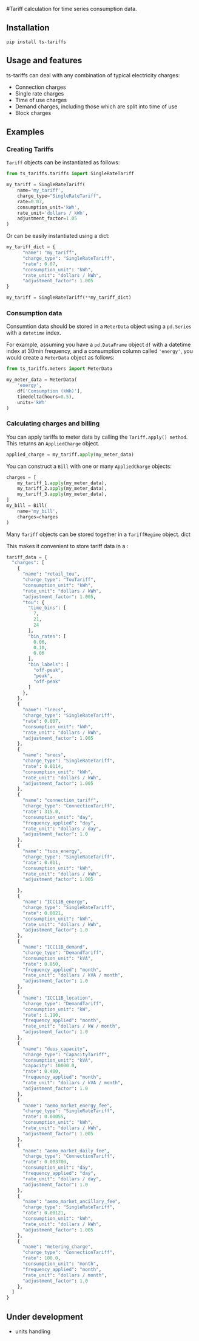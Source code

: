#Tariff calculation for time series consumption data.

## Installation

`pip install ts-tariffs`

## Usage and features
ts-tariffs can deal with any combination of typical electricity charges: 
- Connection charges 
- Single rate charges
- Time of use charges
- Demand charges, including those which are split into time of use
- Block charges

## Examples

### Creating Tariffs
`Tariff` objects can be instantiated as follows:

```python
from ts_tariffs.tariffs import SingleRateTariff

my_tariff = SingleRateTariff(
    name='my_tariff',
    charge_type="SingleRateTariff",
    rate=0.07,
    consumption_unit='kWh',
    rate_unit='dollars / kWh',
    adjustment_factor=1.05
)
```

Or can be easily instantiated using a dict:
```python
my_tariff_dict = {
      "name": "my_tariff",
      "charge_type": "SingleRateTariff",
      "rate": 0.07,
      "consumption_unit": "kWh",
      "rate_unit": "dollars / kWh",
      "adjustment_factor": 1.005
}

my_tariff = SingleRateTariff(**my_tariff_dict)
```

### Consumption data
Consumtion data should be stored in a `MeterData` object using a `pd.Series` with a `datetime` index.

For example, assuming you have a `pd.DataFrame` object `df` with a datetime index at 30min frequency, and a consumption column called `'energy'`, you would create a `MeterData` object as follows:
```python
from ts_tariffs.meters import MeterData

my_meter_data = MeterData(
    'energy',
    df['Consumption (kWh)'], 
    timedelta(hours=0.5),
    units='kWh'
)
```

### Calculating charges and billing
You can apply tariffs to meter data by calling the `Tariff.apply() method`. This returns an `AppliedCharge` object.
```python
applied_charge = my_tariff.apply(my_meter_data)
```

You can construct a `Bill` with one or many `AppliedCharge` objects:
```python
charges = [
    my_tariff_1.apply(my_meter_data),
    my_tariff_2.apply(my_meter_data),
    my_tariff_3.apply(my_meter_data),
]
my_bill = Bill(
    name='my_bill',
    charges=charges
)
```



Many `Tariff` objects can be stored together in a `TariffRegime` object. dict

This makes it convenient to store tariff data in a : 
```python
tariff_data = {
  "charges": [
    {
      "name": "retail_tou",
      "charge_type": "TouTariff",
      "consumption_unit": "kWh",
      "rate_unit": "dollars / kWh",
      "adjustment_factor": 1.005,
      "tou": {
        "time_bins": [
          7,
          21,
          24
        ],
        "bin_rates": [
          0.06,
          0.10,
          0.06
        ],
        "bin_labels": [
          "off-peak",
          "peak",
          "off-peak"
        ]
      },
    },
    {
      "name": "lrecs",
      "charge_type": "SingleRateTariff",
      "rate": 0.007,
      "consumption_unit": "kWh",
      "rate_unit": "dollars / kWh",
      "adjustment_factor": 1.005
    },
    {
      "name": "srecs",
      "charge_type": "SingleRateTariff",
      "rate": 0.0114,
      "consumption_unit": "kWh",
      "rate_unit": "dollars / kWh",
      "adjustment_factor": 1.005
    },
    {
      "name": "connection_tariff",
      "charge_type": "ConnectionTariff",
      "rate": 315.0,
      "consumption_unit": "day",
      "frequency_applied": "day",
      "rate_unit": "dollars / day",
      "adjustment_factor": 1.0
    },
    {
      "name": "tuos_energy",
      "charge_type": "SingleRateTariff",
      "rate": 0.011,
      "consumption_unit": "kWh",
      "rate_unit": "dollars / kWh",
      "adjustment_factor": 1.005

    },
    {
      "name": "ICC11B_energy",
      "charge_type": "SingleRateTariff",
      "rate": 0.0021,
      "consumption_unit": "kWh",
      "rate_unit": "dollars / kWh",
      "adjustment_factor": 1.0
    },
    {
      "name": "ICC11B_demand",
      "charge_type": "DemandTariff",
      "consumption_unit": "kVA",
      "rate": 0.850,
      "frequency_applied": "month",
      "rate_unit": "dollars / kVA / month",
      "adjustment_factor": 1.0
    },
    {
      "name": "ICC11B_location",
      "charge_type": "DemandTariff",
      "consumption_unit": "kW",
      "rate": 1.190,
      "frequency_applied": "month",
      "rate_unit": "dollars / kW / month",
      "adjustment_factor": 1.0
    },
    {
      "name": "duos_capacity",
      "charge_type": "CapacityTariff",
      "consumption_unit": "kVA",
      "capacity": 10000.0,
      "rate": 0.400,
      "frequency_applied": "month",
      "rate_unit": "dollars / kVA / month",
      "adjustment_factor": 1.0
    },
    {
      "name": "aemo_market_energy_fee",
      "charge_type": "SingleRateTariff",
      "rate": 0.00055,
      "consumption_unit": "kWh",
      "rate_unit": "dollars / kWh",
      "adjustment_factor": 1.005
    },
    {
      "name": "aemo_market_daily_fee",
      "charge_type": "ConnectionTariff",
      "rate": 0.003700,
      "consumption_unit": "day",
      "frequency_applied": "day",
      "rate_unit": "dollars / day",
      "adjustment_factor": 1.0
    },
    {
      "name": "aemo_market_ancillary_fee",
      "charge_type": "SingleRateTariff",
      "rate": 0.00121,
      "consumption_unit": "kWh",
      "rate_unit": "dollars / kWh",
      "adjustment_factor": 1.005
    },
    {
      "name": "metering_charge",
      "charge_type": "ConnectionTariff",
      "rate": 100.0,
      "consumption_unit": "month",
      "frequency_applied": "month",
      "rate_unit": "dollars / month",
      "adjustment_factor": 1.0
    },
  ]
}
```


## Under development
- units handling

